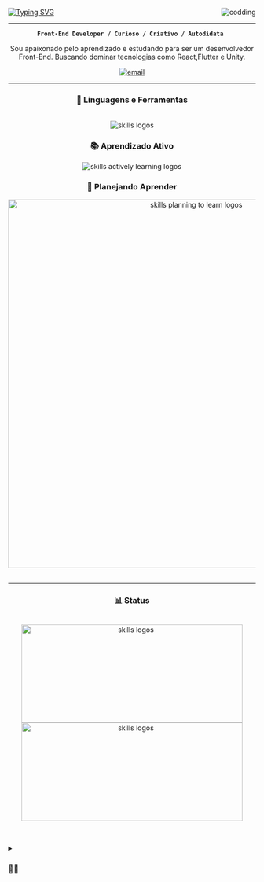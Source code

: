 
<a href="https://git.io/typing-svg"><img src="https://readme-typing-svg.demolab.com?font=Titillium+Web&weight=700&size=35&duration=2300&pause=1700&color=7A00ABFE&center=true&vCenter=true&width=1000&height=120&lines=OL%C3%81%2C+SOU+AYLLAN+E+BEM+VINDO+AO+MEU+PERFIL+!!!" alt="Typing SVG" /></a>
<img src="https://media.tenor.com/yDk9Osl_1kkAAAAM/alien-bttv.gif" alt="codding" img align="right"  />

---

<div align= "center">
  
**`Front-End Developer / Curioso / Criativo / Autodidata `**
<p>Sou apaixonado pelo aprendizado e estudando para ser um desenvolvedor Front-End. Buscando dominar tecnologias como React,Flutter e Unity.</p>

   <p align="center">
      <a href="mailto:franciscoayllan@gmail.com">
         <img alt="email" title="Entre em contato" src="https://custom-icon-badges.demolab.com/badge/Mail-E61B23.svg?logo=mail"/></a>
   </p>
</div>

---
<div align= "center">
     <h3> <strong> 🧰 Linguagens e Ferramentas </strong></h3> <br>
     <img align= "center" padding ="0"src="https://skillicons.dev/icons?i=git,github,html,css,js,vscode,figma" alt="skills logos"/>
     <h3> <strong> 📚 Aprendizado Ativo </strong></h3>
     <img align= "center" src="https://skillicons.dev/icons?i=react,tailwind,js,html,css,kotlin,nodejs" alt="skills actively learning logos">
     <h3> <strong> 💭 Planejando Aprender </strong></h3>
     <img align= "center" width="750px"src="https://skillicons.dev/icons?i=py,angular,bootstrap,cs,dotnet,kotlin,tailwind,vue,nodejs,webpack,cs,py,gulp,unity" alt="skills planning to learn logos">
</div></br>

---
<div align= "center">
     <h3> <strong> 📊 Status </strong></h3> <br>
      <img align= "center" width="450px" height="200px" margin="10px" src="https://github-readme-stats.vercel.app/api?username=FAyllan101&show_icons=true&theme=tokyonight" alt="skills logos"/>
      <img align= "center" width="450px" height="200px" margin="10px" src="https://github-readme-stats.vercel.app/api/top-langs/?username=FAyllan101&langs_count=5&theme=tokyonight" alt="skills logos"/>
</div></br>

</a>

##

<details>
<summary><h3>👨‍💻 </h3></summary>
      

 
